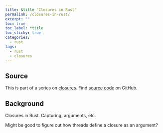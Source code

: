 ```yaml
---
title: &title "Closures in Rust"
permalink: /closures-in-rust/
excerpt: ""
toc: true
toc_label: *title
toc_sticky: true
categories:
  - rust
tags:
  - rust
  - closures
---
```


## Source

This is part of a series on [closures]().
Find [source code]() on GitHub.


## Background

Closures in Rust. Capturing, arguments, etc.

Might be good to figure out how threads define a closure as an argument?
